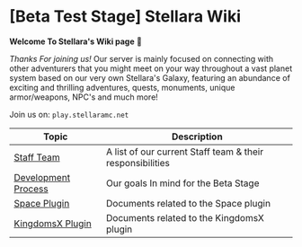 # [Beta Test Stage] Stellara Wiki


**Welcome To Stellara's Wiki page**  :wave:

*Thanks For joining us!* Our server is mainly focused on connecting with other adventurers that you might meet on your way throughout a vast planet system based on our very own Stellara's Galaxy, featuring an abundance of exciting and thrilling adventures, quests, monuments, unique armor/weapons, NPC's and much more!

Join us on: `play.stellaramc.net`

| Topic                                                 | Description                                                  |
| ----------------------------------------------------- | ------------------------------------------------------------ |
| [Staff Team](./Staff-Team)                               | A list of our current Staff team & their responsibilities    |
| [Development Process](./03-development-process)       | Our goals In mind for the Beta Stage                         |
| [Space Plugin](./04-architecture)                     | Documents related to the Space plugin                        |
| [KingdomsX Plugin](./05-design-docs)                  | Documents related to the KingdomsX plugin                    |

